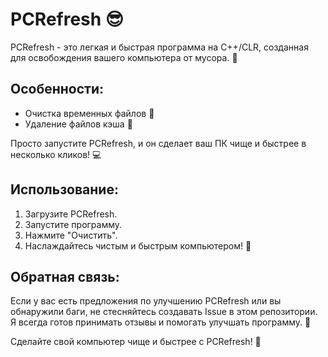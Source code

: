 # PCRefresh 😎

PCRefresh - это легкая и быстрая программа на C++/CLR, созданная для освобождения вашего компьютера от мусора. 🚀

## Особенности:
- Очистка временных файлов 💾
- Удаление файлов кэша 🧹

Просто запустите PCRefresh, и он сделает ваш ПК чище и быстрее в несколько кликов! 💻

## Использование:
1. Загрузите PCRefresh.
2. Запустите программу.
3. Нажмите "Очистить".
4. Наслаждайтесь чистым и быстрым компьютером! 🌟

## Обратная связь:
Если у вас есть предложения по улучшению PCRefresh или вы обнаружили баги, не стесняйтесь создавать Issue в этом репозитории. Я всегда готов принимать отзывы и помогать улучшать программу. 🤝


Сделайте свой компьютер чище и быстрее с PCRefresh! 💨
